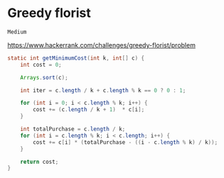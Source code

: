 # Greedy florist

`Medium`

<https://www.hackerrank.com/challenges/greedy-florist/problem>

```java
static int getMinimumCost(int k, int[] c) {
    int cost = 0;

    Arrays.sort(c);

    int iter = c.length / k + c.length % k == 0 ? 0 : 1;

    for (int i = 0; i < c.length % k; i++) {
        cost += (c.length / k + 1)  * c[i];
    }

    int totalPurchase = c.length / k;
    for (int i = c.length % k; i < c.length; i++) {
        cost += c[i] * (totalPurchase - ((i - c.length % k) / k));
    }

    return cost;
}
```
